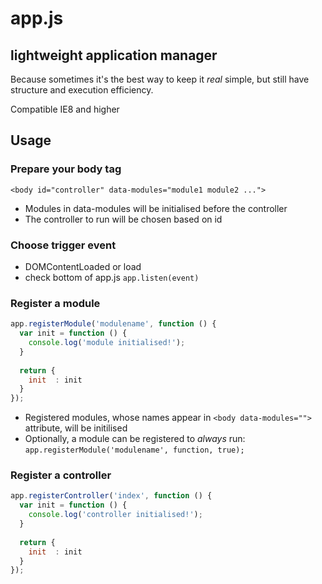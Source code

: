 # app.js
## lightweight application manager
Because sometimes it's the best way to keep it *real* simple, but still have structure and execution efficiency.

Compatible IE8 and higher

## Usage

### Prepare your body tag
`<body id="controller" data-modules="module1 module2 ...">`
* Modules in data-modules will be initialised before the controller
* The controller to run will be chosen based on id

### Choose trigger event
* DOMContentLoaded or load
* check bottom of app.js `app.listen(event)`

### Register a module

```javascript
app.registerModule('modulename', function () {
  var init = function () {
    console.log('module initialised!');
  }
  
  return {
    init  : init
  }
});
```

* Registered modules, whose names appear in `<body data-modules="">` attribute, will be initilised
* Optionally, a module can be registered to _always_ run: `app.registerModule('modulename', function, true);`

### Register a controller

```javascript
app.registerController('index', function () {
  var init = function () {
    console.log('controller initialised!');
  }
  
  return {
    init  : init
  }
});
```

